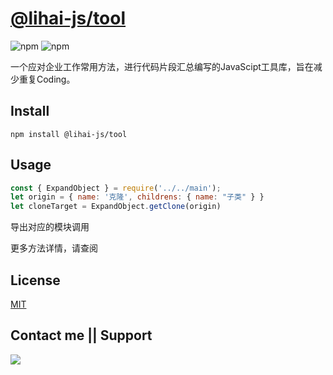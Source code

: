 # [@lihai-js/tool]([Moment.js](http://momentjs.com/))

![npm](https://img.shields.io/npm/v/@lihai-js/tool)
![npm](https://img.shields.io/npm/dt/@lihai-js/tool)

一个应对企业工作常用方法，进行代码片段汇总编写的JavaScipt工具库，旨在减少重复Coding。



## Install

```shell
npm install @lihai-js/tool
```



## Usage

```js
const { ExpandObject } = require('../../main');
let origin = { name: '克隆', childrens: { name: "子类" } }
let cloneTarget = ExpandObject.getClone(origin)
```

导出对应的模块调用

更多方法详情，请查阅



## License

[MIT](http://opensource.org/licenses/MIT)



## Contact me || Support

<img src="https://p.pstatp.com/origin/pgc-image/4aa578afb31e420dae082a92e5cd4b50">